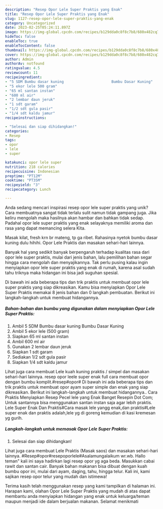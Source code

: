 ```yaml
---
description: "Resep Opor Lele Super Praktis yang Enak"
title: "Resep Opor Lele Super Praktis yang Enak"
slug: 1127-resep-opor-lele-super-praktis-yang-enak
category: Uncategorized
date: 2023-02-25T05:24:11.897Z
image: https://img-global.cpcdn.com/recipes/b129dda0c8f8c7b8/680x482cq70/opor-lele-super-praktis-foto-resep-utama.jpg
hideToc: false
enableToc: true
enableTocContent: false
thumbnail: https://img-global.cpcdn.com/recipes/b129dda0c8f8c7b8/680x482cq70/opor-lele-super-praktis-foto-resep-utama.jpg
cover: https://img-global.cpcdn.com/recipes/b129dda0c8f8c7b8/680x482cq70/opor-lele-super-praktis-foto-resep-utama.jpg
author: Admin
authorAv: notfound
ratingvalue: 4.5
reviewcount: 11
recipeingredient:
- "5 SDM Bumbu dasar kuning                      Bumbu Dasar Kuning"
- "5 ekor lele 500 gram"
- "65 ml santan instan"
- "600 ml air"
- "2 lembar daun jeruk"
- "1 sdt garam"
- "1/2 sdt gula pasir"
- "1/4 sdt kaldu jamur"
recipeinstructions:

- "Selesai dan siap dihidangkan!"
categories:
- Resep
tags:
- opor
- lele
- super

katakunci: opor lele super 
nutrition: 218 calories
recipecuisine: Indonesian
preptime: "PT12M"
cooktime: "PT35M"
recipeyield: "3"
recipecategory: Lunch

---
```





Anda sedang mencari inspirasi resep opor lele super praktis yang unik? Cara membuatnya sangat tidak terlalu sulit namun tidak gampang juga. Jika keliru mengolah maka hasilnya akan hambar dan bahkan tidak sedap. Padahal opor lele super praktis yang enak selayaknya memiliki aroma dan rasa yang dapat memancing selera Kita.





Masak kilat, fresh krn br mateng, tp ga ribet. Rahasinya nyetok bumbu dasar kuning dulu hihihi. Opor Lele Praktis dan masakan sehari-hari lainnya.

Banyak hal yang sedikit banyak berpengaruh terhadap kualitas rasa dari opor lele super praktis, mulai dari jenis bahan, lalu pemilihan bahan segar hingga cara mengolah dan menyajikannya. Tak perlu pusing kalau ingin menyiapkan opor lele super praktis yang enak di rumah, karena asal sudah tahu triknya maka hidangan ini bisa jadi suguhan spesial.






Di bawah ini ada beberapa tips dan trik praktis untuk membuat opor lele super praktis yang siap dikreasikan. Kamu bisa menyiapkan Opor Lele Super Praktis memakai 8 jenis bahan dan 0 langkah pembuatan. Berikut ini langkah-langkah untuk membuat hidangannya.

<!--inarticleads1-->

##### Bahan-bahan dan bumbu yang digunakan dalam menyiapkan Opor Lele Super Praktis:

1. Ambil 5 SDM Bumbu dasar kuning                      Bumbu Dasar Kuning
1. Ambil 5 ekor lele (500 gram)
1. Siapkan 65 ml santan instan
1. Ambil 600 ml air
1. Gunakan 2 lembar daun jeruk
1. Siapkan 1 sdt garam
1. Sediakan 1/2 sdt gula pasir
1. Siapkan 1/4 sdt kaldu jamur


Lihat juga cara membuat Lele kuah kuning praktis / simpel dan masakan sehari-hari lainnya. resep opor leele super enak full cara membuat opor dengan bumbu komplit.#resep#opor# Di bawah ini ada beberapa tips dan trik praktis untuk membuat opor ayam super simple dan enak yang siap dikreasikan. Berikut ini langkah-langkah untuk membuat hidangannya.. Cara Praktis Menyiapkan Resep Pecel lele yang Enak Banget Resepin Dot Com; Untuk santannya bisa menggunakan santan instan saja agar lebih praktis. Lele Super Enak Dan Praktis#Cara masak lele yangg enak,dan praktis#Lele super enak dan praktis adalah,lele yg di goreng kemudian di kasi kremesan yg gurih. 

<!--inarticleads2-->

##### Langkah-langkah untuk memasak Opor Lele Super Praktis:


1. Selesai dan siap dihidangkan!

Lihat juga cara membuat Lele Praktis (Masak saos) dan masakan sehari-hari lainnya. #Resep#opor#resepoporlele#Asalamungalaikum wr.wb. Hallo teman&#34; kali ini saya hadirkan lagi resep opor yg aga beda. Masukkan cabai rawit dan santan cair. Banyak bahan makanan bisa dibuat dengan kuah bumbu opor ini, mulai dari ayam, daging, tahu, hingga telur. Kali ini, kami sajikan resep opor telur yang mudah dan istimewa! 

Terima kasih telah menggunakan resep yang kami tampilkan di halaman ini. Harapan kami, olahan Opor Lele Super Praktis yang mudah di atas dapat membantu anda menyiapkan hidangan yang enak untuk keluarga/teman maupun menjadi ide dalam berjualan makanan. Selamat menikmati
